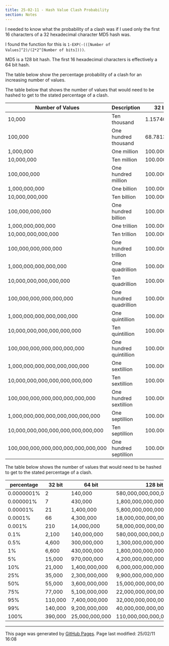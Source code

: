```yaml
---
title: 25-02-11 - Hash Value Clash Probability
section: Notes
---
```


I needed to know what the probability of a clash was if I used only the first 16 characters of a 32 hexadecimal character MD5 hash was.

I found the function for this is `1-EXP(-(([Number of Values]^2)/(2*2^[Number of bits])))`.

MD5 is a 128 bit hash. The first 16 hexadecimal characters is effectively a 64 bit hash.

The table below show the percentage probability of a clash for an increasing number of values.

The table below that shows the number of values that would need to be hashed to get to the stated percentage of a clash.

| Number of Values | Description | 32 bit | 64 bit | 128 bit | 256 bit |
| ---------------- | ----------- | ------ | ------ | ------- | ------- |
| 10,000 | Ten thousand | 1.15740% | 0.00000% | 0.00000% | 0.00000% | 
| 100,000 | One hundred thousand | 68.78131% | 0.00000% | 0.00000% | 0.00000% | 
| 1,000,000 | One million | 100.00000% | 0.00000% | 0.00000% | 0.00000% | 
| 10,000,000 | Ten million | 100.00000% | 0.00027% | 0.00000% | 0.00000% | 
| 100,000,000 | One hundred million | 100.00000% | 0.02710% | 0.00000% | 0.00000% | 
| 1,000,000,000 | One billion | 100.00000% | 2.67410% | 0.00000% | 0.00000% | 
| 10,000,000,000 | Ten billion | 100.00000% | 93.34968% | 0.00000% | 0.00000% | 
| 100,000,000,000 | One hundred billion | 100.00000% | 100.00000% | 0.00000% | 0.00000% | 
| 1,000,000,000,000 | One trillion | 100.00000% | 100.00000% | 0.00000% | 0.00000% | 
| 10,000,000,000,000 | Ten trillion | 100.00000% | 100.00000% | 0.00000% | 0.00000% | 
| 100,000,000,000,000 | One hundred trillion | 100.00000% | 100.00000% | 0.00000% | 0.00000% | 
| 1,000,000,000,000,000 | One quadrillion | 100.00000% | 100.00000% | 0.00000% | 0.00000% | 
| 10,000,000,000,000,000 | Ten quadrillion | 100.00000% | 100.00000% | 0.00001% | 0.00000% | 
| 100,000,000,000,000,000 | One hundred quadrillion | 100.00000% | 100.00000% | 0.00147% | 0.00000% | 
| 1,000,000,000,000,000,000 | One quintillion | 100.00000% | 100.00000% | 0.14683% | 0.00000% | 
| 10,000,000,000,000,000,000 | Ten quintillion | 100.00000% | 100.00000% | 13.66515% | 0.00000% | 
| 100,000,000,000,000,000,000 | One hundred quintillion | 100.00000% | 100.00000% | 99.99996% | 0.00000% | 
| 1,000,000,000,000,000,000,000 | One sextillion | 100.00000% | 100.00000% | 100.00000% | 0.00000% | 
| 10,000,000,000,000,000,000,000 | Ten sextillion | 100.00000% | 100.00000% | 100.00000% | 0.00000% | 
| 100,000,000,000,000,000,000,000 | One hundred sextillion | 100.00000% | 100.00000% | 100.00000% | 0.00000% | 
| 1,000,000,000,000,000,000,000,000 | One septillion | 100.00000% | 100.00000% | 100.00000% | 0.00000% | 
| 10,000,000,000,000,000,000,000,000 | Ten septillion | 100.00000% | 100.00000% | 100.00000% | 0.00000% | 
| 100,000,000,000,000,000,000,000,000 | One hundred septillion | 100.00000% | 100.00000% | 100.00000% | 0.00000% | 

The table below shows the number of values that would need to be hashed to get to the stated percentage of a clash.

| percentage | 32 bit | 64 bit | 128 bit | 256 bit |
| ---------- | ------ | ------ | ------- | ------- |
| 0.0000001% | 2 | 140,000 | 580,000,000,000,000 | 11,000,000,000,000,000,000,000,000,000,000,000 |
| 0.000001% | 7 | 430,000 | 1,800,000,000,000,000 | 34,000,000,000,000,000,000,000,000,000,000,000 |
| 0.00001% | 21 | 1,400,000 | 5,800,000,000,000,000 | 110,000,000,000,000,000,000,000,000,000,000,000 |
| 0.0001% | 66 | 4,300,000 | 18,000,000,000,000,000 | 340,000,000,000,000,000,000,000,000,000,000,000 |
| 0.001% | 210 | 14,000,000 | 58,000,000,000,000,000 | 1,100,000,000,000,000,000,000,000,000,000,000,000 |
| 0.1% | 2,100 | 140,000,000 | 580,000,000,000,000,000 | 11,000,000,000,000,000,000,000,000,000,000,000,000 |
| 0.5% | 4,600 | 300,000,000 | 1,300,000,000,000,000,000 | 24,000,000,000,000,000,000,000,000,000,000,000,000 |
| 1% | 6,600 | 430,000,000 | 1,800,000,000,000,000,000 | 34,000,000,000,000,000,000,000,000,000,000,000,000 |
| 5% | 15,000 | 970,000,000 | 4,200,000,000,000,000,000 | 77,000,000,000,000,000,000,000,000,000,000,000,000 |
| 10% | 21,000 | 1,400,000,000 | 6,000,000,000,000,000,000 | 110,000,000,000,000,000,000,000,000,000,000,000,000 |
| 25% | 35,000 | 2,300,000,000 | 9,900,000,000,000,000,000 | 180,000,000,000,000,000,000,000,000,000,000,000,000 |
| 50% | 55,000 | 3,600,000,000 | 15,000,000,000,000,000,000 | 280,000,000,000,000,000,000,000,000,000,000,000,000 |
| 75% | 77,000 | 5,100,000,000 | 22,000,000,000,000,000,000 | 400,000,000,000,000,000,000,000,000,000,000,000,000 |
| 95% | 110,000 | 7,400,000,000 | 32,000,000,000,000,000,000 | 590,000,000,000,000,000,000,000,000,000,000,000,000 |
| 99% | 140,000 | 9,200,000,000 | 40,000,000,000,000,000,000 | 730,000,000,000,000,000,000,000,000,000,000,000,000 |
| 100% | 390,000 | 25,000,000,000 | 110,000,000,000,000,000,000 | 2,000,000,000,000,000,000,000,000,000,000,000,000,000 |



<hr>
<p class="pagedate">This page was generated by <a href=".">GitHub Pages</a>.  Page last modified: 25/02/11 16:08</p>
